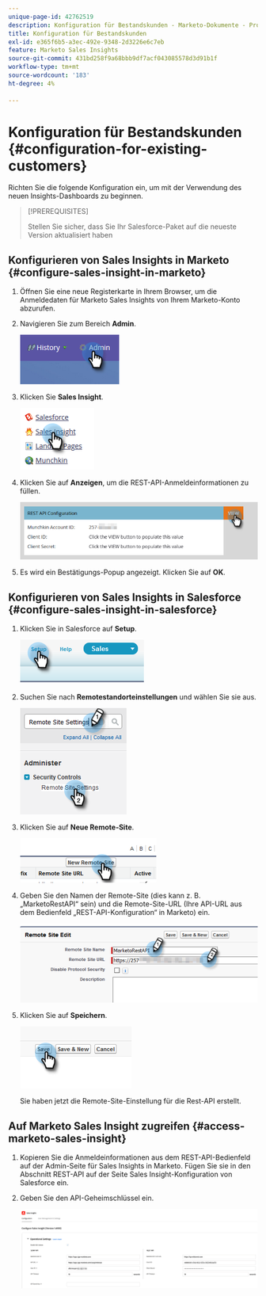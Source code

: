 ```yaml
---
unique-page-id: 42762519
description: Konfiguration für Bestandskunden - Marketo-Dokumente - Produktdokumentation
title: Konfiguration für Bestandskunden
exl-id: e365f6b5-a3ec-492e-9348-2d3226e6c7eb
feature: Marketo Sales Insights
source-git-commit: 431bd258f9a68bbb9df7acf043085578d3d91b1f
workflow-type: tm+mt
source-wordcount: '183'
ht-degree: 4%

---
```


# Konfiguration für Bestandskunden {#configuration-for-existing-customers}

Richten Sie die folgende Konfiguration ein, um mit der Verwendung des neuen Insights-Dashboards zu beginnen.

>[!PREREQUISITES]
>
>Stellen Sie sicher, dass Sie Ihr Salesforce-Paket auf die neueste Version aktualisiert haben

## Konfigurieren von Sales Insights in Marketo {#configure-sales-insight-in-marketo}

1. Öffnen Sie eine neue Registerkarte in Ihrem Browser, um die Anmeldedaten für Marketo Sales Insights von Ihrem Marketo-Konto abzurufen.

1. Navigieren Sie zum Bereich **Admin**.

   ![](assets/configuration-for-existing-customers-1.png)

1. Klicken Sie **Sales Insight**.

   ![](assets/configuration-for-existing-customers-2.png)

1. Klicken Sie auf **Anzeigen**, um die REST-API-Anmeldeinformationen zu füllen.

   ![](assets/configuration-for-existing-customers-3.png)

1. Es wird ein Bestätigungs-Popup angezeigt. Klicken Sie auf **OK**.

## Konfigurieren von Sales Insights in Salesforce {#configure-sales-insight-in-salesforce}

1. Klicken Sie in Salesforce auf **Setup**.

   ![](assets/configuration-for-existing-customers-4.png)

1. Suchen Sie nach **Remotestandorteinstellungen** und wählen Sie sie aus.

   ![](assets/configuration-for-existing-customers-5.png)

1. Klicken Sie auf **Neue Remote-Site**.

   ![](assets/configuration-for-existing-customers-6.png)

1. Geben Sie den Namen der Remote-Site (dies kann z. B. „MarketoRestAPI“ sein) und die Remote-Site-URL (Ihre API-URL aus dem Bedienfeld „REST-API-Konfiguration“ in Marketo) ein.

   ![](assets/configuration-for-existing-customers-7.png)

1. Klicken Sie auf **Speichern**.

   ![](assets/configuration-for-existing-customers-8.png)

   Sie haben jetzt die Remote-Site-Einstellung für die Rest-API erstellt.

## Auf Marketo Sales Insight zugreifen {#access-marketo-sales-insight}

1. Kopieren Sie die Anmeldeinformationen aus dem REST-API-Bedienfeld auf der Admin-Seite für Sales Insights in Marketo. Fügen Sie sie in den Abschnitt REST-API auf der Seite Sales Insight-Konfiguration von Salesforce ein.

1. Geben Sie den API-Geheimschlüssel ein.

   ![](assets/configuration-for-existing-customers-9.png)
